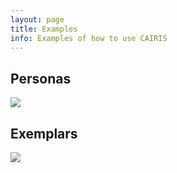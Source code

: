 ```yaml
---
layout: page 
title: Examples
info: Examples of how to use CAIRIS
---
```


<div class="tiles">

<div class="tile">
  <h2 class="post-title">Personas</h2>
  <a href="{{ site.baseurl }}/personas.html"><img src="{{ site.url }}/images/Ben_teaser.gif" class="page-feature-image">
	</a>
</div><!-- /.tile -->

<div class="tile">
  <h2 class="post-title">Exemplars</h2>
  <a href="{{ site.baseurl }}/exemplars.html"><img src="{{ site.url }}/images/Exemplar_teaser.gif" class="page-feature-image"></a>
</div><!-- /.tile -->


</div><!-- /.tiles -->
